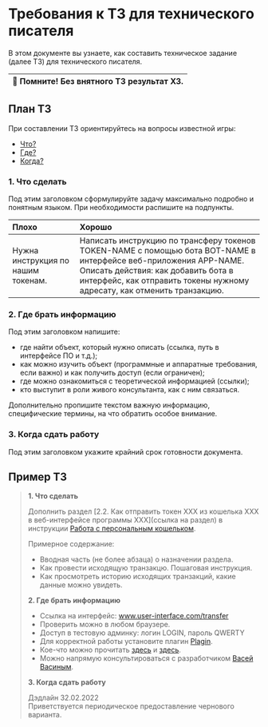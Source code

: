 # Требования к ТЗ для технического писателя

В этом документе вы узнаете, как составить техническое задание (далее ТЗ) для технического писателя.

| 🔴 Помните! Без внятного ТЗ результат ХЗ.|
|---|
  
## План ТЗ
При составлении ТЗ ориентируйтесь на вопросы известной игры:
- [Что?](#1-что-сделать)
- [Где?](#2-где-брать-информацию)
- [Когда?](#3-когда-сдать-работу)

### 1. Что сделать
Под этим заголовком сформулируйте задачу максимально подробно и понятным языком. При необходимости распишите на подпункты.

| Плохо| Хорошо|
|:---|:---|
| Нужна инструкция по нашим токенам.| Написать инструкцию по трансферу токенов TOKEN-NAME с помощью бота BOT-NAME в интерфейсе веб-приложения APP-NAME.  Описать действия: как добавить бота в интерфейс, как отправить токены нужному адресату, как отменить транзакцию.|

### 2. Где брать информацию
Под этим заголовком напишите:
- где найти объект, который нужно описать (ссылка, путь в интерфейсе ПО и т.д.);
- как можно изучить объект (программные и аппаратные требования, если важно) и как получить доступ (если ограничен);
- где можно ознакомиться с теоретической информацией (ссылки);
- кто выступит в роли живого консультанта, как с ним связаться.

Дополнительно пропишите текстом важную информацию, специфические термины, на что обратить особое внимание.

### 3. Когда сдать работу
Под этим заголовком укажите крайний срок готовности документа.

## Пример ТЗ

> **1. Что сделать**  
> 
> Дополнить раздел [2.2. Как отправить токен ХХХ из кошелька ХХХ в веб-интерфейсе программы ХХХ](ссылка на раздел) в инструкции [Работа с персональным кошельком](ссылка).
> 
> Примерное содержание:
> - Вводная часть (не более абзаца) о назначении раздела.
> - Как провести исходящую транзакцю. Пошаговая инструкция.
> - Как просмотреть историю исходящих транзакций, какие данные можно увидеть.
> 
> **2. Где брать информацию**
> 
> - Ссылка на интерфейс: www.user-interface.com/transfer
> - Проверить можно в любом браузере.
> - Доступ в тестовую админку: логин LOGIN, пароль QWERTY
> - Для корректной работы установите плагин [Plagin](ссылка-на-плагин).
> - Кое-что можно прочитать [здесь](ссылка) и [здесь](ссылка).
> - Можно напрямую консультироваться с разработчиком [Васей Васиным](ссылка-на-контакт).
> 
> **3. Когда сдать работу**
> 
> Дэдлайн 32.02.2022  
> Приветствуется периодическое предоставление чернового варианта.
